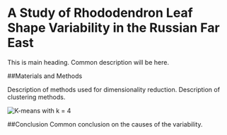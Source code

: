 # A Study of Rhododendron Leaf Shape Variability in the Russian Far East

This is main heading. Common description will be here.


##Materials and Methods


Description of methods used for dimensionality reduction.
Description of clustering methods.

![K-means with k = 4](https://raw.githubusercontent.com/scidam/leafs/master/leaf/imgs/kmeans4.png)
  

##Conclusion 
Common conclusion on the causes of the variability.

